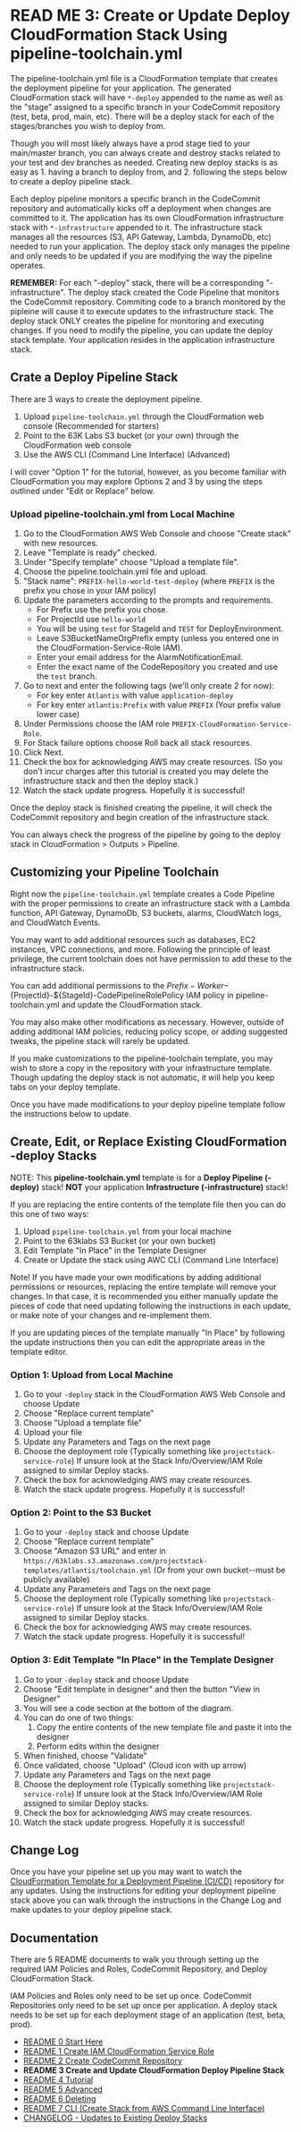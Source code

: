 # READ ME 3: Create or Update Deploy CloudFormation Stack Using pipeline-toolchain.yml

The pipeline-toolchain.yml file is a CloudFormation template that creates the deployment pipeline for your application. The generated CloudFormation stack will have `*-deploy` appended to the name as well as the "stage" assigned to a specific branch in your CodeCommit repository (test, beta, prod, main, etc). There will be a deploy stack for each of the stages/branches you wish to deploy from.

Though you will most likely always have a prod stage tied to your main/master branch, you can always create and destroy stacks related to your test and dev branches as needed. Creating new deploy stacks is as easy as 1. having a branch to deploy from, and 2. following the steps below to create a deploy pipeline stack.

Each deploy pipeline monitors a specific branch in the CodeCommit repository and automatically kicks off a deployment when changes are committed to it. The application has its own CloudFormation infrastructure stack with `*-infrastructure` appended to it. The infrastructure stack manages all the resources (S3, API Gateway, Lambda, DynamoDb, etc) needed to run your application. The deploy stack only manages the pipeline and only needs to be updated if you are modifying the way the pipeline operates.

**REMEMBER:** For each "-deploy" stack, there will be a corresponding "-infrastructure". The deploy stack created the Code Pipeline that monitors the CodeCommit repository. Commiting code to a branch monitored by the pipleine will cause it to execute updates to the infrastructure stack. The deploy stack ONLY creates the pipeline for monitoring and executing changes. If you need to modify the pipeline, you can update the deploy stack template. Your application resides in the application infrastructure stack.

## Crate a Deploy Pipeline Stack

There are 3 ways to create the deployment pipeline.

1. Upload `pipeline-toolchain.yml` through the CloudFormation web console (Recommended for starters)
2. Point to the 63K Labs S3 bucket (or your own) through the CloudFormation web console
3. Use the AWS CLI (Command Line Interface) (Advanced)

I will cover "Option 1" for the tutorial, however, as you become familiar with CloudFormation you may explore Options 2 and 3 by using the steps outlined under "Edit or Replace" below.

### Upload pipeline-toolchain.yml from Local Machine

1. Go to the CloudFormation AWS Web Console and choose "Create stack" with new resources.
2. Leave "Template is ready" checked. 
3. Under "Specify template" choose "Upload a template file".
4. Choose the pipeline.toolchain.yml file and upload.
5. "Stack name": `PREFIX-hello-world-test-deploy` (where `PREFIX` is the prefix you chose in your IAM policy)
6. Update the parameters according to the prompts and requirements.
   - For Prefix use the prefix you chose.
   - For ProjectId use `hello-world`
   - You will be using `test` for StageId and `TEST` for DeployEnvironment.
   - Leave S3BucketNameOrgPrefix empty (unless you entered one in the CloudFormation-Service-Role IAM).
   - Enter your email address for the AlarmNotificationEmail.
   - Enter the exact name of the CodeRepository you created and use the `test` branch.
7. Go to next and enter the following tags (we'll only create 2 for now):
   - For key enter `Atlantis` with value `application-deploy`
   - For key enter `atlantis:Prefix` with value `PREFIX` (Your prefix value lower case)
8. Under Permissions choose the IAM role `PREFIX-CloudFormation-Service-Role`.
9. For Stack failure options choose Roll back all stack resources.
10. Click Next.
11. Check the box for acknowledging AWS may create resources. (So you don't incur charges after this tutorial is created you may delete the infrastructure stack and then the deploy stack.)
12. Watch the stack update progress. Hopefully it is successful!

Once the deploy stack is finished creating the pipeline, it will check the CodeCommit repository and begin creation of the infrastructure stack.

You can always check the progress of the pipeline by going to the deploy stack in CloudFormation > Outputs > Pipeline.

## Customizing your Pipeline Toolchain

Right now the `pipeline-toolchain.yml` template creates a Code Pipeline with the proper permissions to create an infrastructure stack with a Lambda function, API Gateway, DynamoDb, S3 buckets, alarms, CloudWatch logs, and CloudWatch Events.

You may want to add additional resources such as databases, EC2 instances, VPC connections, and more. Following the principle of least privilege, the current toolchain does not have permission to add these to the infrastructure stack.

You can add additional permissions to the ${Prefix}-Worker-${ProjectId}-${StageId}-CodePipelineRolePolicy IAM policy in pipeline-toolchain.yml and update the CloudFormation stack.

You may also make other modifications as necessary. However, outside of adding additional IAM policies, reducing policy scope, or adding suggested tweaks, the pipeline stack will rarely be updated.

If you make customizations to the pipeline-toolchain template, you may wish to store a copy in the repository with your infrastructure template. Though updating the deploy stack is not automatic, it will help you keep tabs on your deploy template.

Once you have made modifications to your deploy pipeline template follow the instructions below to update.

## Create, Edit, or Replace Existing CloudFormation -deploy Stacks

NOTE: This **pipeline-toolchain.yml** template is for a **Deploy Pipeline (-deploy)** stack! **NOT** your application **Infrastructure (-infrastructure)** stack!

If you are replacing the entire contents of the template file then you can do this one of two ways:

1. Upload `pipeline-toolchain.yml` from your local machine
2. Point to the 63klabs S3 Bucket (or your own bucket)
3. Edit Template "In Place" in the Template Designer
4. Create or Update the stack using AWC CLI (Command Line Interface)

Note! If you have made your own modifications by adding additional permissions or resources, replacing the entire template will remove your changes. In that case, it is recommended you either manually update the pieces of code that need updating following the instructions in each update, or make note of your changes and re-implement them.

If you are updating pieces of the template manually "In Place" by following the update instructions then you can edit the appropriate areas in the template editor.

### Option 1: Upload from Local Machine

1. Go to your `-deploy` stack in the CloudFormation AWS Web Console and choose Update
2. Choose "Replace current template"
3. Choose "Upload a template file"
4. Upload your file
5. Update any Parameters and Tags on the next page
6. Choose the deployment role (Typically something like `projectstack-service-role`) If unsure look at the Stack Info/Overview/IAM Role assigned to similar Deploy stacks.
7. Check the box for acknowledging AWS may create resources.
8. Watch the stack update progress. Hopefully it is successful!

### Option 2: Point to the S3 Bucket

1. Go to your `-deploy` stack and choose Update
2. Choose "Replace current template"
3. Choose "Amazon S3 URL" and enter in `https://63klabs.s3.amazonaws.com/projectstack-templates/atlantis/toolchain.yml` (Or from your own bucket--must be publicly available)
4. Update any Parameters and Tags on the next page
5. Choose the deployment role (Typically something like `projectstack-service-role`) If unsure look at the Stack Info/Overview/IAM Role assigned to similar Deploy stacks.
6. Check the box for acknowledging AWS may create resources.
7. Watch the stack update progress. Hopefully it is successful!

### Option 3: Edit Template "In Place" in the Template Designer

1. Go to your `-deploy` stack and choose Update
2. Choose "Edit template in designer" and then the button "View in Designer"
3. You will see a code section at the bottom of the diagram.
4. You can do one of two things:
    1. Copy the entire contents of the new template file and paste it into the designer
    2. Perform edits within the designer
5. When finished, choose "Validate"
6. Once validated, choose "Upload" (Cloud icon with up arrow)
7. Update any Parameters and Tags on the next page
5. Choose the deployment role (Typically something like `projectstack-service-role`) If unsure look at the Stack Info/Overview/IAM Role assigned to similar Deploy stacks.
6. Check the box for acknowledging AWS may create resources.
7. Watch the stack update progress. Hopefully it is successful!

## Change Log

Once you have your pipeline set up you may want to watch the [CloudFormation Template for a Deployment Pipeline (CI/CD)](https://github.com/chadkluck/serverless-deploy-pipeline-atlantis) repository for any updates. Using the instructions for editing your deployment pipeline stack above you can walk through the instructions in the Change Log and make updates to your deploy pipeline stack.

## Documentation

There are 5 README documents to walk you through setting up the required IAM Policies and Roles, CodeCommit Repository, and Deploy CloudFormation Stack. 

IAM Policies and Roles only need to be set up once. CodeCommit Repositories only need to be set up once per application. A deploy stack needs to be set up for each deployment stage of an application (test, beta, prod).

- [README 0 Start Here](./README-0-Start-Here.md)
- [README 1 Create IAM CloudFormation Service Role](./README-1-IAM-CloudFormation-Service_Role.md)
- [README 2 Create CodeCommit Repository](./README-2-CodeCommit-Repository.md)
- **README 3 Create and Update CloudFormation Deploy Pipeline Stack**
- [README 4 Tutorial](./README-4-Tutorial.md)
- [README 5 Advanced](./README-5-Advanced.md)
- [README 6 Deleting](./README-6-Deleting.md)
- [README 7 CLI (Create Stack from AWS Command Line Interface)](./README-7-CLI.md)
- [CHANGELOG - Updates to Existing Deploy Stacks](../CHANGELOG.md)
